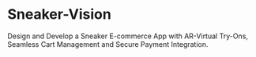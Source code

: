# Sneaker-Vision
Design and Develop a Sneaker E-commerce App with AR-Virtual Try-Ons, Seamless Cart Management and Secure Payment Integration.
